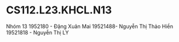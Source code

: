 # CS112.L23.KHCL.N13
Nhóm 13
1952180 - Đặng Xuân Mai
19521488- Nguyễn Thị Thảo Hiền
19521818 - Nguyễn Thị LY
